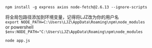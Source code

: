 `npm install -g express axios node-fetch@2.6.13 --ignore-scripts`  

将全局包路径添加到环境变量，记得将LJZ改为你的用户名  
`export NODE_PATH=C:\Users\LJZ\AppData\Roaming\npm\node_modules`  
or powershell  
`$env:NODE_PATH="C:\Users\LJZ\AppData\Roaming\npm\node_modules`  

`node app.js`